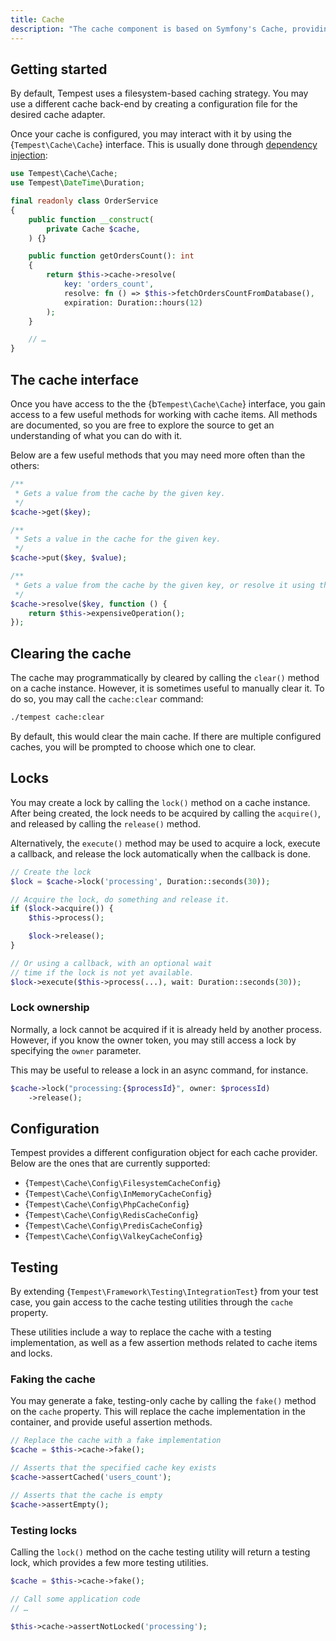 ```yaml
---
title: Cache
description: "The cache component is based on Symfony's Cache, providing access to many different adapters through a convenient, simple interface."
---
```


## Getting started

By default, Tempest uses a filesystem-based caching strategy. You may use a different cache back-end by creating a configuration file for the desired cache adapter.

<!-- For instance, you may use Redis as your cache back-end by creating a `cache.config.php` file returning an instance of {b`Tempest\Cache\Config\RedisCacheConfig`}:

```php app/cache.config.php
return new RedisCacheConfig(
    host: env('REDIS_HOST', default: '127.0.0.1'),
    port: env('REDIS_PORT', default: 6379),
    username: env('REDIS_USERNAME'),
    password: env('REDIS_PASSWORD'),
);
```

In this example, the Redis credentials are specified in the `.env`, so a different bucket and credentials can be configured depending on the environment. Of course, you may use different, more specific environment variables if needed. -->

Once your cache is configured, you may interact with it by using the {`Tempest\Cache\Cache`} interface. This is usually done through [dependency injection](../1-essentials/05-container.md#injecting-dependencies):

```php app/OrderService.php
use Tempest\Cache\Cache;
use Tempest\DateTime\Duration;

final readonly class OrderService
{
    public function __construct(
        private Cache $cache,
    ) {}

    public function getOrdersCount(): int
    {
        return $this->cache->resolve(
            key: 'orders_count',
            resolve: fn () => $this->fetchOrdersCountFromDatabase(),
            expiration: Duration::hours(12)
        );
    }

    // …
}
```

## The cache interface

Once you have access to the the {b`Tempest\Cache\Cache`} interface, you gain access to a few useful methods for working with cache items. All methods are documented, so you are free to explore the source to get an understanding of what you can do with it.

Below are a few useful methods that you may need more often than the others:

```php
/**
 * Gets a value from the cache by the given key.
 */
$cache->get($key);

/**
 * Sets a value in the cache for the given key.
 */
$cache->put($key, $value);

/**
 * Gets a value from the cache by the given key, or resolve it using the given callback.
 */
$cache->resolve($key, function () {
    return $this->expensiveOperation();
});
```

## Clearing the cache

The cache may programmatically by cleared by calling the `clear()` method on a cache instance. However, it is sometimes useful to manually clear it. To do so, you may call the `cache:clear` command:

```sh
./tempest cache:clear
```

By default, this would clear the main cache. If there are multiple configured caches, you will be prompted to choose which one to clear.

## Locks

You may create a lock by calling the `lock()` method on a cache instance. After being created, the lock needs to be acquired by calling the `acquire()`, and released by calling the `release()` method.

Alternatively, the `execute()` method may be used to acquire a lock, execute a callback, and release the lock automatically when the callback is done.

```php
// Create the lock
$lock = $cache->lock('processing', Duration::seconds(30));

// Acquire the lock, do something and release it.
if ($lock->acquire()) {
    $this->process();

    $lock->release();
}

// Or using a callback, with an optional wait
// time if the lock is not yet available.
$lock->execute($this->process(...), wait: Duration::seconds(30));
```

### Lock ownership

Normally, a lock cannot be acquired if it is already held by another process. However, if you know the owner token, you may still access a lock by specifying the `owner` parameter.

This may be useful to release a lock in an async command, for instance.

```php
$cache->lock("processing:{$processId}", owner: $processId)
    ->release();
```

## Configuration

Tempest provides a different configuration object for each cache provider. Below are the ones that are currently supported:

- {`Tempest\Cache\Config\FilesystemCacheConfig`}
- {`Tempest\Cache\Config\InMemoryCacheConfig`}
- {`Tempest\Cache\Config\PhpCacheConfig`}
- {`Tempest\Cache\Config\RedisCacheConfig`}
- {`Tempest\Cache\Config\PredisCacheConfig`}
- {`Tempest\Cache\Config\ValkeyCacheConfig`}

## Testing

By extending {`Tempest\Framework\Testing\IntegrationTest`} from your test case, you gain access to the cache testing utilities through the `cache` property.

These utilities include a way to replace the cache with a testing implementation, as well as a few assertion methods related to cache items and locks.

### Faking the cache

You may generate a fake, testing-only cache by calling the `fake()` method on the `cache` property. This will replace the cache implementation in the container, and provide useful assertion methods.

```php
// Replace the cache with a fake implementation
$cache = $this->cache->fake();

// Asserts that the specified cache key exists
$cache->assertCached('users_count');

// Asserts that the cache is empty
$cache->assertEmpty();
```

### Testing locks

Calling the `lock()` method on the cache testing utility will return a testing lock, which provides a few more testing utilities.

```php
$cache = $this->cache->fake();

// Call some application code
// …

$this->cache->assertNotLocked('processing');
```
